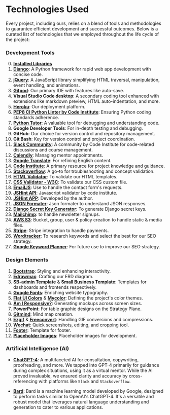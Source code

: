 # Technologies Used

Every project, including ours, relies on a blend of tools and methodologies to guarantee efficient development and successful outcomes. Below is a curated list of technologies that we employed throughout the life cycle of the project:

### Development Tools

0. **[Installed Libraries](https://github.com/plexoio/py/blob/main/requirements.txt)**
1. **[Django](https://www.djangoproject.com/)**: A Python framework for rapid web app development with concise code.
2. **[jQuery](https://jquery.com/)**: A JavaScript library simplifying HTML traversal, manipulation, event handling, and animations.
3. **[Gitpod](https://gitpod.io/plexoio)**: Our primary IDE with features like auto-save.
4. **Visual Studio Code desktop**: A secondary coding tool enhanced with extensions like markdown preview, HTML auto-indentation, and more.
5. **[Heroku](https://heroku.com/)**: Our deployment platform.
6. **[PEP8 CI Python Linter by Code Institute](https://pep8ci.herokuapp.com/)**: Ensuring Python coding standards adherence.
7. **[Python Tutor](https://pythontutor.com/)**: A valuable tool for debugging and understanding code.
8. **Google Developer Tools**: For in-depth testing and debugging.
9. **GitHub**: Our choice for version control and repository management.
10. **Git Bash**: Key for version control and project coordination.
11. **[Slack Community](https://slack.com/)**: A community by Code Institute for code-related discussions and course management.
12. **[Calendly](https://calendly.com/)**: Managing mentor appointments.
13. **[Google Translate](https://translate.google.com/)**: For refining English content.
14. **[Code Institute](https://codeinstitute.net/)**: A primary resource for project knowledge and guidance.
15. **[Stackoverflow](https://stackoverflow.com/)**: A go-to for troubleshooting and concept validation.
16. **[HTML Validator](https://validator.w3.or)**: To validate our HTML templates.
17. **[CSS Validator - W3C](https://jigsaw.w3.org/css-validator/validator)**: To validate our CSS custom file.
18. **[EmailJS](https://www.emailjs.com/)**: Use to handle the contact form's requests.
19. **[JSHint API](https://ci-jshint.herokuapp.com/)**: Javascript validator by code institute.
20. **[JSHint APP](https://github.com/plexoio/plexo-js-hint)**: Developed by the author.
21. **[JSON Formater](https://jsonformatter.org/)**: Json formater to understand JSON responses.
22. **[Django Secret Key Generator](https://djecrety.ir/)**: To generate Django secret keys.
23. **[Mailchimp](https://mailchimp.com/)**: to handle newsletter signups.
24. **[AWS S3](https://s3.console.aws.amazon.com/)**: Bucket, group, user & policy creation to handle static & media files.
25. **[Stripe](https://dashboard.stripe.com/test/developers)**: Stripe integration to handle payments.
26. **[Wordtracker](https://www.wordtracker.com/)**: To research keywords and select the best for our SEO strategy.
27. **[Google Keyword Planner](https://ads.google.com/home/tools/keyword-planner/)**: For future use to improve our SEO strategy.

### Design Elements

1. **[Bootstrap](https://getbootstrap.com/docs/5.3/getting-started/introduction/)**: Styling and enhancing interactivity.
2. **[Edrawmax](https://www.edrawmax.com/)**: Crafting our ERD diagram.
3. **[SB-admin Template](https://startbootstrap.com/template/sb-admin)** & **[Small Business Template](https://startbootstrap.com/template/small-business)**: Templates for dashboards and frontends respectively.
4. **[Google Fonts](https://fonts.google.com/)**: Enriching website typography.
5. **[Flat UI Colors](https://flatuicolors.com/)** & **[Mycolor](https://mycolor.space/?hex=%2334495E&sub=1)**: Defining the project's color themes.
6. **[Am I Responsive?](https://ui.dev/amiresponsive)**: Generating mockups across screen sizes.
7. **PowerPoint**: For table graphic designs on the Strategy Plane.
8. **[Gitmind](https://gitmind.com/)**: Mind map creation.
9. **[Ezgif](https://ezgif.com/video-to-gif)** & **[Freeconvert](https://www.freeconvert.com/gif-compressor)**: Handling GIF conversions and compressions.
10. **[Wechat](https://www.wechat.com/)**: Quick screenshots, editing, and cropping tool.
11. **[Footer](https://mdbootstrap.com/docs/standard/navigation/footer/)**: Template for footer.
12. **[Placeholder Images](https://placehold.co/)**: Placeholder images for development.

### Artificial Intelligence (AI)

- **[ChatGPT-4](https://chat.openai.com/chat)**: A multifaceted AI for consultation, copywriting, proofreading, and more. We tapped into GPT-4 primarily for guidance during complex situations, using it as a virtual mentor. While the AI proved invaluable, we ensured clarity and accuracy by cross-referencing with platforms like `Slack` and `Stackoverflow`.

- **[Bard](https://bard.google.com/)**: Bard is a machine learning model developed by Google, designed to perform tasks similar to OpenAI's ChatGPT-4. It's a versatile and robust model that leverages natural language understanding and generation to cater to various applications.
